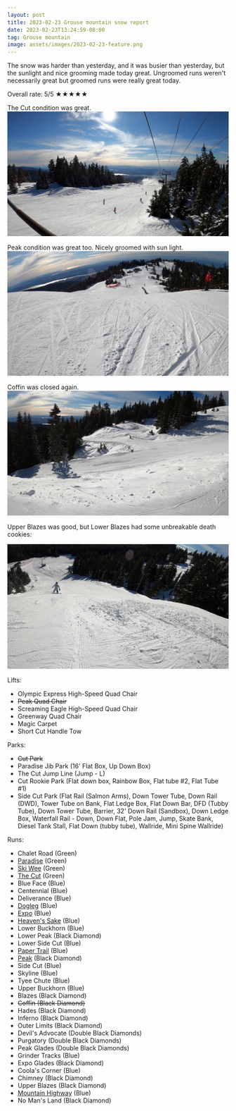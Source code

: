 ```yaml
---
layout: post
title: 2023-02-23 Grouse mountain snow report
date: 2023-02-23T13:24:59-08:00
tag: Grouse mountain
image: assets/images/2023-02-23-feature.png
---
```


The snow was harder than yesterday, and it was busier than yesterday, but the sunlight and nice grooming made today great. Ungroomed runs weren't necessarily great but groomed runs were really great today.

Overall rate: 5/5 ★★★★★

The Cut condition was great.
![](/assets/images/2023-02-23-vlcsnap-2023-02-23-15h51m40s211.png)

Peak condition was great too. Nicely groomed with sun light.
![](/assets/images/2023-02-23-vlcsnap-2023-02-23-15h54m10s753.png)

Coffin was closed again.
![](/assets/images/2023-02-23-vlcsnap-2023-02-23-15h54m26s153.png)

Upper Blazes was good, but Lower Blazes had some unbreakable death cookies:

![](/assets/images/2023-02-23-vlcsnap-2023-02-23-15h54m53s574.png)

Lifts:

* Olympic Express High-Speed Quad Chair
* <del>Peak Quad Chair</del>
* Screaming Eagle High-Speed Quad Chair
* Greenway Quad Chair
* Magic Carpet
* Short Cut Handle Tow

Parks:

* <del>Cut Park</del>
* Paradise Jib Park (16' Flat Box, Up Down Box)
* The Cut Jump Line (Jump - L)
* Cut Rookie Park (Flat down box, Rainbow Box, Flat tube #2, Flat Tube #1)
* Side Cut Park (Flat Rail (Salmon Arms), Down Tower Tube, Down Rail (DWD), Tower Tube on Bank, Flat Ledge Box, Flat Down Bar, DFD (Tubby Tube), Down Tower Tube, Barrier, 32' Down Rail (Sandbox), Down Ledge Box, Waterfall Rail - Down, Down Flat, Pole Jam, Jump, Skate Bank, Diesel Tank Stall, Flat Down (tubby tube), Wallride, Mini Spine Wallride)

Runs:

* Chalet Road (Green)
* [Paradise](/grouse/paradise) (Green)
* [Ski Wee](/magic-carpet/) (Green)
* [The Cut](/grouse/the-cut/) (Green)
* Blue Face (Blue)
* Centennial (Blue)
* Deliverance (Blue)
* [Dogleg](/dogleg/) (Blue)
* [Expo](/grouse/expo/) (Blue)
* [Heaven's Sake](/heavens-sake/) (Blue)
* Lower Buckhorn (Blue)
* Lower Peak (Black Diamond)
* Lower Side Cut (Blue)
* [Paper Trail](/paper-trail/) (Blue)
* [Peak](/grouse/peak/) (Black Diamond)
* Side Cut (Blue)
* Skyline (Blue)
* Tyee Chute (Blue)
* Upper Buckhorn (Blue)
* Blazes (Black Diamond)
* <del>Coffin (Black Diamond)</del>
* Hades (Black Diamond)
* Inferno (Black Diamond)
* Outer Limits (Black Diamond)
* Devil's Advocate (Double Black Diamonds)
* Purgatory (Double Black Diamonds)
* Peak Glades (Double Black Diamonds)
* Grinder Tracks (Blue)
* Expo Glades (Black Diamond)
* Coola's Corner (Blue)
* Chimney (Black Diamond)
* Upper Blazes (Black Diamond)
* [Mountain Highway](/grouse/mountain-highway/) (Blue)
* No Man's Land (Black Diamond)
